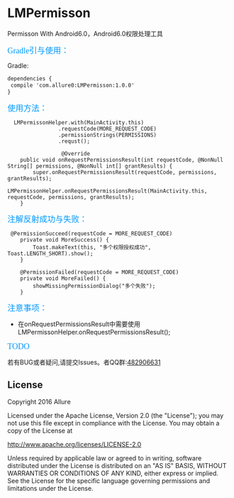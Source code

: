 # LMPermisson
Permisson With Android6.0，Android6.0权限处理工具

<font color=#0099ff size=4 face="黑体">Gradle引与使用：</font>

Gradle:  

``` xml
dependencies {
 compile 'com.allure0:LMPermisson:1.0.0'
}
```

<font color=#0099ff size=4 face="黑体">使用方法：</font> 


```
  LMPermissonHelper.with(MainActivity.this)
                .requestCode(MORE_REQUEST_CODE)
                .permissionStrings(PERMISSIONS)
                .requst();
                
                 @Override
    public void onRequestPermissionsResult(int requestCode, @NonNull String[] permissions, @NonNull int[] grantResults) {
        super.onRequestPermissionsResult(requestCode, permissions, grantResults);
        LMPermissonHelper.onRequestPermissionsResult(MainActivity.this, requestCode, permissions, grantResults);
    }
```
<font color=#0099ff size=4 face="黑体">注解反射成功与失败：</font> 

```
 @PermissionSucceed(requestCode = MORE_REQUEST_CODE)
    private void MoreSuccess() {
        Toast.makeText(this, "多个权限授权成功", Toast.LENGTH_SHORT).show();
    }

    @PermissionFailed(requestCode = MORE_REQUEST_CODE)
    private void MoreFailed() {
        showMissingPermissionDialog("多个失败");
    }
```
<font color=#0099ff size=4 face="黑体">注意事项：</font>

-  在onRequestPermissionsResult中需要使用LMPermissonHelper.onRequestPermissionsResult();

<font color=#0099ff size=4 face="黑体">TODO</font>

若有BUG或者疑问,请提交Issues。者QQ群:[482906631]()

## License

Copyright 2016 Allure

Licensed under the Apache License, Version 2.0 (the "License");
you may not use this file except in compliance with the License.
You may obtain a copy of the License at

   http://www.apache.org/licenses/LICENSE-2.0

Unless required by applicable law or agreed to in writing, software
distributed under the License is distributed on an "AS IS" BASIS,
WITHOUT WARRANTIES OR CONDITIONS OF ANY KIND, either express or implied.
See the License for the specific language governing permissions and
limitations under the License.
